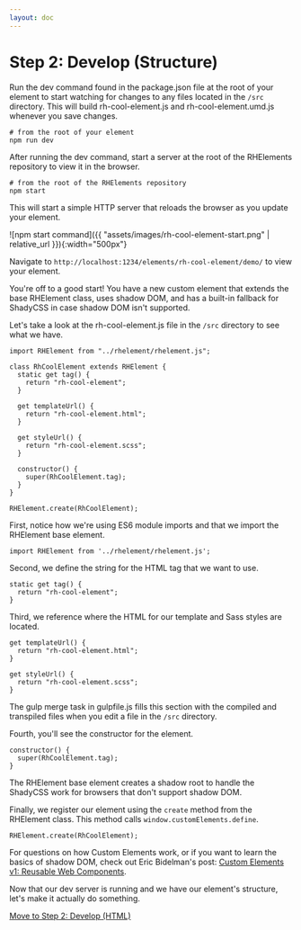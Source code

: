 ```yaml
---
layout: doc
---
```


# Step 2: Develop (Structure)

Run the dev command found in the package.json file at the root of your element to start watching for changes to any files located in the `/src` directory. This will build rh-cool-element.js and rh-cool-element.umd.js whenever you save changes.

```
# from the root of your element
npm run dev
```

After running the dev command, start a server at the root of the RHElements repository to view it in the browser.

```
# from the root of the RHElements repository
npm start
```

This will start a simple HTTP server that reloads the browser as you update your element.

![npm start command]({{ "assets/images/rh-cool-element-start.png" | relative_url }}){:width="500px"}

Navigate to `http://localhost:1234/elements/rh-cool-element/demo/` to view your element.

You're off to a good start! You have a new custom element that extends the base RHElement class, uses shadow DOM, and has a built-in fallback for ShadyCSS in case shadow DOM isn't supported.

Let's take a look at the rh-cool-element.js file in the `/src` directory to see what we have.

```
import RHElement from "../rhelement/rhelement.js";

class RhCoolElement extends RHElement {
  static get tag() {
    return "rh-cool-element";
  }

  get templateUrl() {
    return "rh-cool-element.html";
  }

  get styleUrl() {
    return "rh-cool-element.scss";
  }

  constructor() {
    super(RhCoolElement.tag);
  }
}

RHElement.create(RhCoolElement);
```

First, notice how we're using ES6 module imports and that we import the RHElement base element.
```
import RHElement from '../rhelement/rhelement.js';
```

Second, we define the string for the HTML tag that we want to use.

```
static get tag() {
  return "rh-cool-element";
}
```

Third, we reference where the HTML for our template and Sass styles are located.

```
get templateUrl() {
  return "rh-cool-element.html";
}

get styleUrl() {
  return "rh-cool-element.scss";
}
```

The gulp merge task in gulpfile.js fills this section with the compiled and transpiled files when you edit a file in the `/src` directory.

Fourth, you'll see the constructor for the element.

```
constructor() {
  super(RhCoolElement.tag);
}
```

The RHElement base element creates a shadow root to handle the ShadyCSS work for browsers that don't support shadow DOM.

Finally, we register our element using the `create` method from the RHElement class. This method calls `window.customElements.define`.

```
RHElement.create(RhCoolElement);
```

For questions on how Custom Elements work, or if you want to learn the basics of shadow DOM, check out Eric Bidelman's post: [Custom Elements v1: Reusable Web Components](https://developers.google.com/web/fundamentals/web-components/customelements).

Now that our dev server is running and we have our element's structure, let's make it actually do something.

[Move to Step 2: Develop (HTML)](step-2b.html)
